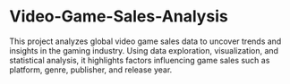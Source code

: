 # Video-Game-Sales-Analysis
This project analyzes global video game sales data to uncover trends and insights in the gaming industry. Using data exploration, visualization, and statistical analysis, it highlights factors influencing game sales such as platform, genre, publisher, and release year.
